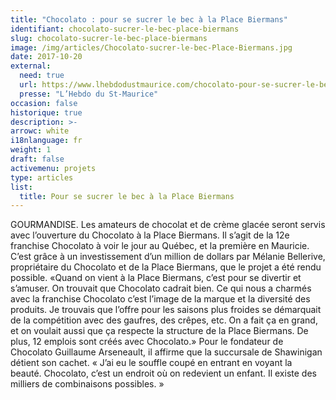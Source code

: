 ```yaml
---
title: "Chocolato : pour se sucrer le bec à la Place Biermans"
identifiant: chocolato-sucrer-le-bec-place-biermans
slug: chocolato-sucrer-le-bec-place-biermans
image: /img/articles/Chocolato-sucrer-le-bec-Place-Biermans.jpg
date: 2017-10-20
external:
  need: true
  url: https://www.lhebdodustmaurice.com/chocolato-pour-se-sucrer-le-bec-a-la-place-biermans/
  presse: "L’Hebdo du St-Maurice"
occasion: false
historique: true
description: >-
arrowc: white
i18nlanguage: fr
weight: 1
draft: false
activemenu: projets
type: articles
list:
  title: Pour se sucrer le bec à la Place Biermans
---
```

GOURMANDISE. Les amateurs de chocolat et de crème glacée seront servis avec l’ouverture du Chocolato à la Place Biermans. Il s’agit de la 12e franchise Chocolato à voir le jour au Québec, et la première en Mauricie. C’est grâce à un investissement d’un million de dollars par Mélanie Bellerive, propriétaire du Chocolato et de la Place Biermans, que le projet a été rendu possible. «Quand on vient à la Place Biermans, c’est pour se divertir et s’amuser. On trouvait que Chocolato cadrait bien. Ce qui nous a charmés avec la franchise Chocolato c’est l’image de la marque et la diversité des produits. Je trouvais que l’offre pour les saisons plus froides se démarquait de la compétition avec des gaufres, des crêpes, etc. On a fait ça en grand, et on voulait aussi que ça respecte la structure de la Place Biermans. De plus, 12 emplois sont créés avec Chocolato.» Pour le fondateur de Chocolato Guillaume Arseneault, il affirme que la succursale de Shawinigan détient son cachet. « J’ai eu le souffle coupé en entrant en voyant la beauté. Chocolato, c’est un endroit où on redevient un enfant. Il existe des milliers de combinaisons possibles. »


